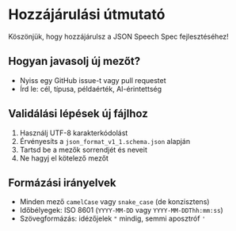 # Hozzájárulási útmutató

Köszönjük, hogy hozzájárulsz a JSON Speech Spec fejlesztéséhez!

## Hogyan javasolj új mezőt?

- Nyiss egy GitHub issue-t vagy pull requestet
- Írd le: cél, típusa, példaérték, AI-érintettség

## Validálási lépések új fájlhoz

1. Használj UTF-8 karakterkódolást
2. Érvényesíts a `json_format_v1_1.schema.json` alapján
3. Tartsd be a mezők sorrendjét és neveit
4. Ne hagyj el kötelező mezőt

## Formázási irányelvek

- Minden mező `camelCase` vagy `snake_case` (de konzisztens)
- Időbélyegek: ISO 8601 (`YYYY-MM-DD` vagy `YYYY-MM-DDThh:mm:ss`)
- Szövegformázás: idézőjelek `"` mindig, semmi aposztróf `'`